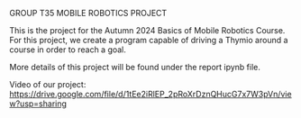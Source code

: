 GROUP T35
MOBILE ROBOTICS PROJECT

This is the project for the Autumn 2024 Basics of Mobile Robotics Course. For this project, we create a program capable of driving a Thymio around a course in order to reach a goal.

More details of this project will be found under the report ipynb file.

Video of our project: https://drive.google.com/file/d/1tEe2iRlEP_2pRoXrDznQHucG7x7W3pVn/view?usp=sharing

